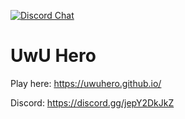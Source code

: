 [![Discord Chat](https://img.shields.io/discord/631676095661342752.svg)](https://discord.gg/jepY2DkJkZ)
# UwU Hero
Play here: https://uwuhero.github.io/

Discord: https://discord.gg/jepY2DkJkZ
